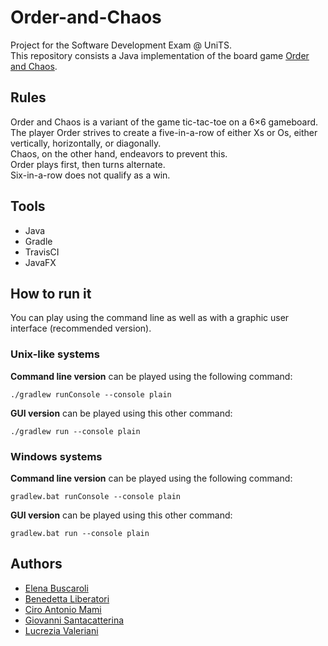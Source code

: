 # Order-and-Chaos

Project for the Software Development Exam @ UniTS. \
This repository consists a Java implementation of 
the board game [Order and Chaos](https://www.bing.com/search?q=order+and+chaos+wikipedia&qs=NWU&pq=order+and+chaos+wikipedia&sc=1-25&cvid=2145A6DEB3EF4BDCB356A085CC2A0311&FORM=QBRE&sp=1).

## Rules

Order and Chaos is a variant of the game tic-tac-toe on a 6×6 gameboard.\
The player Order strives to create a five-in-a-row of either Xs or Os, either vertically, horizontally, or diagonally.\
Chaos, on the other hand, endeavors to prevent this. \
Order plays first, then turns alternate.\
Six-in-a-row does not qualify as a win.

## Tools

- Java
- Gradle
- TravisCI
- JavaFX

## How to run it

You can play using the command line as well as with a graphic user interface (recommended version).

### Unix-like systems

**Command line version** can be played using the following command:

`./gradlew runConsole --console plain`

**GUI version** can be played using this other command:

`./gradlew run --console plain`

### Windows systems

**Command line version** can be played using the following command:

`gradlew.bat runConsole --console plain`

**GUI version** can be played using this other command:

`gradlew.bat run --console plain`

## Authors

- [Elena Buscaroli](https://github.com/elena-buscaroli)
- [Benedetta Liberatori](https://github.com/benedettaliberatori)
- [Ciro Antonio Mami](https://github.com/ciroantoniomami)
- [Giovanni Santacatterina](https://github.com/jovoni)
- [Lucrezia Valeriani](https://github.com/valerianilucrezia)
